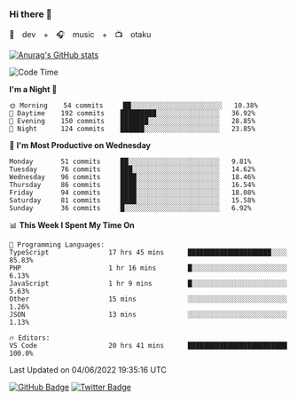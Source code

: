 ### Hi there 👋

🚀　dev　+　🎧　music　+　📺　otaku


[![Anurag's GitHub stats](https://github-readme-stats.vercel.app/api?username=koheitasaka&count_private=true&show_icons=true&theme=monokai)](https://github.com/koheitasaka/github-readme-stats)

<!--START_SECTION:waka-->
![Code Time](http://img.shields.io/badge/Code%20Time-0%20secs-blue)

**I'm a Night 🦉** 

```text
🌞 Morning    54 commits     ██░░░░░░░░░░░░░░░░░░░░░░░   10.38% 
🌆 Daytime    192 commits    █████████░░░░░░░░░░░░░░░░   36.92% 
🌃 Evening    150 commits    ███████░░░░░░░░░░░░░░░░░░   28.85% 
🌙 Night      124 commits    ██████░░░░░░░░░░░░░░░░░░░   23.85%

```
📅 **I'm Most Productive on Wednesday** 

```text
Monday       51 commits     ██░░░░░░░░░░░░░░░░░░░░░░░   9.81% 
Tuesday      76 commits     ███░░░░░░░░░░░░░░░░░░░░░░   14.62% 
Wednesday    96 commits     ████░░░░░░░░░░░░░░░░░░░░░   18.46% 
Thursday     86 commits     ████░░░░░░░░░░░░░░░░░░░░░   16.54% 
Friday       94 commits     ████░░░░░░░░░░░░░░░░░░░░░   18.08% 
Saturday     81 commits     ████░░░░░░░░░░░░░░░░░░░░░   15.58% 
Sunday       36 commits     █░░░░░░░░░░░░░░░░░░░░░░░░   6.92%

```


📊 **This Week I Spent My Time On** 

```text
💬 Programming Languages: 
TypeScript               17 hrs 45 mins      █████████████████████░░░░   85.83% 
PHP                      1 hr 16 mins        █░░░░░░░░░░░░░░░░░░░░░░░░   6.13% 
JavaScript               1 hr 9 mins         █░░░░░░░░░░░░░░░░░░░░░░░░   5.63% 
Other                    15 mins             ░░░░░░░░░░░░░░░░░░░░░░░░░   1.26% 
JSON                     13 mins             ░░░░░░░░░░░░░░░░░░░░░░░░░   1.13%

🔥 Editors: 
VS Code                  20 hrs 41 mins      █████████████████████████   100.0%

```


 Last Updated on 04/06/2022 19:35:16 UTC
<!--END_SECTION:waka-->

[![GitHub Badge](https://img.shields.io/badge/GitHub-100000?style=for-the-badge&logo=github&logoColor=white)](https://github.com/koheitasaka)
[![Twitter Badge](https://img.shields.io/badge/Twitter-1DA1F2?style=for-the-badge&logo=twitter&logoColor=white)](https://twitter.com/sleep_asleep_)
